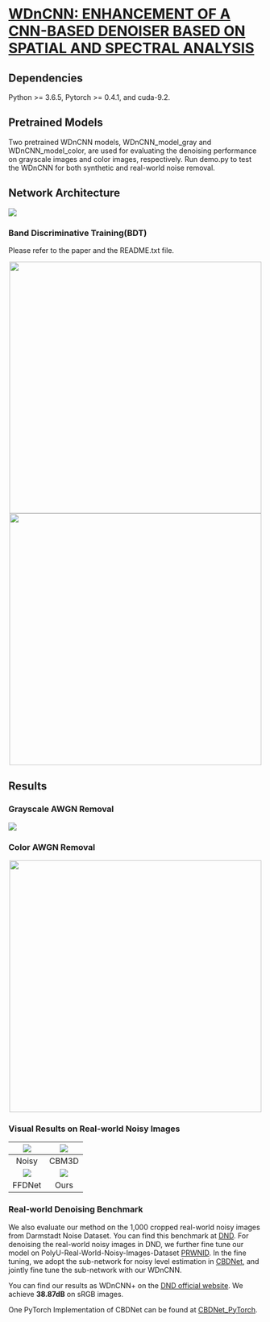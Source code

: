 #  [WDnCNN: ENHANCEMENT OF A CNN-BASED DENOISER BASED ON SPATIAL AND SPECTRAL ANALYSIS](https://github.com/RickZ1010/WDnCNN-ENHANCEMENT-OF-A-CNN-BASED-DENOISER-BASED-ON-SPATIAL-AND-SPECTRAL-ANALYSIS "悬停显示")

## Dependencies
Python >= 3.6.5, Pytorch >= 0.4.1, and cuda-9.2.

## Pretrained Models
Two pretrained WDnCNN models, WDnCNN_model_gray and WDnCNN_model_color, are used for evaluating the denoising performance on grayscale images and color images, respectively. Run demo.py to test the WDnCNN for both synthetic and real-world noise removal.

## Network Architecture
![](https://github.com/RickZ1010/WDnCNN-ENHANCEMENT-OF-A-CNN-BASED-DENOISER-BASED-ON-SPATIAL-AND-SPECTRAL-ANALYSIS/blob/master/figs/figure1.png?raw=true)

### Band Discriminative Training(BDT)
Please refer to the paper and the README.txt file.
<div align=center><img width="500" src="https://github.com/RickZ1010/WDnCNN-ENHANCEMENT-OF-A-CNN-BASED-DENOISER-BASED-ON-SPATIAL-AND-SPECTRAL-ANALYSIS/blob/master/figs/Tab1.png?raw=true"/></div>
<div align=center><img width="500" src="https://github.com/RickZ1010/WDnCNN-ENHANCEMENT-OF-A-CNN-BASED-DENOISER-BASED-ON-SPATIAL-AND-SPECTRAL-ANALYSIS/blob/master/figs/figure2.png?raw=true"/></div>

## Results
### Grayscale AWGN Removal
![](https://github.com/RickZ1010/WDnCNN-ENHANCEMENT-OF-A-CNN-BASED-DENOISER-BASED-ON-SPATIAL-AND-SPECTRAL-ANALYSIS/blob/master/figs/Tab2.png?raw=true)
### Color AWGN Removal
<div align=center><img width="500" src="https://github.com/RickZ1010/WDnCNN-ENHANCEMENT-OF-A-CNN-BASED-DENOISER-BASED-ON-SPATIAL-AND-SPECTRAL-ANALYSIS/blob/master/figs/Tab3.png?raw=true"/></div>

### Visual Results on Real-world Noisy Images
![](https://github.com/RickZ1010/WDnCNN-ENHANCEMENT-OF-A-CNN-BASED-DENOISER-BASED-ON-SPATIAL-AND-SPECTRAL-ANALYSIS/blob/master/figs/Flowers_N.png)  |  ![](https://github.com/RickZ1010/WDnCNN-ENHANCEMENT-OF-A-CNN-BASED-DENOISER-BASED-ON-SPATIAL-AND-SPECTRAL-ANALYSIS/blob/master/figs/Flowers_B.png)
:-------------------------:|:-------------------------:
Noisy                      |  CBM3D
![](https://github.com/RickZ1010/WDnCNN-ENHANCEMENT-OF-A-CNN-BASED-DENOISER-BASED-ON-SPATIAL-AND-SPECTRAL-ANALYSIS/blob/master/figs/Flowers_F.png)  |  ![](https://github.com/RickZ1010/WDnCNN-ENHANCEMENT-OF-A-CNN-BASED-DENOISER-BASED-ON-SPATIAL-AND-SPECTRAL-ANALYSIS/blob/master/figs/Flowers_W.png)
FFDNet                     |  Ours

### Real-world Denoising Benchmark
We also evaluate our method on the 1,000 cropped real-world noisy images from Darmstadt Noise Dataset. You can find this benchmark at [DND](https://noise.visinf.tu-darmstadt.de/). For denoising the real-world noisy images in DND, we further fine tune our model on PolyU-Real-World-Noisy-Images-Dataset [PRWNID](https://github.com/csjunxu/PolyU-Real-World-Noisy-Images-Dataset). In the fine tuning, we adopt the sub-network for noisy level estimation in [CBDNet](https://github.com/GuoShi28/CBDNet), and jointly fine tune the sub-network with our WDnCNN.

You can find our results as WDnCNN+ on the [DND official website](https://noise.visinf.tu-darmstadt.de/benchmark/#overview). We achieve **38.87dB** on sRGB images.

One PyTorch Implementation of CBDNet can be found at [CBDNet_PyTorch](https://github.com/IDKiro/CBDNet-pytorch).

